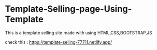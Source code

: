 # Template-Selling-page-Using-Template

This is a template selling site made with using HTML,CSS,BOOTSTRAP,JS

check this : https://template-selling-77711.netlify.app/
